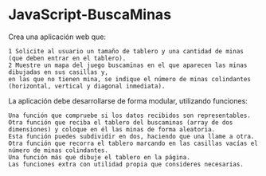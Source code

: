 # JavaScript-BuscaMinas

Crea una aplicación web que: 

    1 Solicite al usuario un tamaño de tablero y una cantidad de minas (que deben entrar en el tablero). 
    2 Muestre un mapa del juego buscaminas en el que aparecen las minas dibujadas en sus casillas y,
    en las que no tienen mina, se indique el número de minas colindantes (horizontal, vertical y diagonal inmediata).

La aplicación debe desarrollarse de forma modular, utilizando funciones:

    Una función que compruebe si los datos recibidos son representables.
    Otra función que reciba el tablero del buscaminas (array de dos dimensiones) y coloque en él las minas de forma aleatoria.
    Esta función puedes subdividir en dos, haciendo que una llame a otra.
    Otra función que recorra el tablero marcando en las casillas vacías el número de minas colindantes.
    Una función más que dibuje el tablero en la página.
    Las funciones extra con utilidad propia que consideres necesarias.
